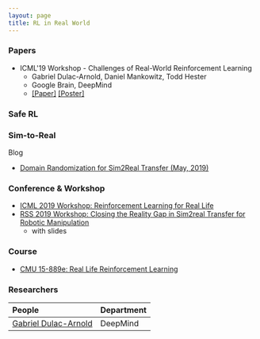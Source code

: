 ```yaml
---
layout: page
title: RL in Real World
---
```


### Papers

- ICML'19 Workshop - Challenges of Real-World Reinforcement Learning 
	- Gabriel Dulac-Arnold, Daniel Mankowitz, Todd Hester
	- Google Brain, DeepMind
	- [[Paper]](https://arxiv.org/pdf/1904.12901.pdf) [[Poster]](/rl/data/icml19-Gabriel_Dulac-Arnold.pdf)

### Safe RL

### Sim-to-Real

Blog
- [Domain Randomization for Sim2Real Transfer (May, 2019)](https://lilianweng.github.io/lil-log/2019/05/05/domain-randomization.html)

### Conference & Workshop

- [ICML 2019 Workshop: Reinforcement Learning for Real Life](https://sites.google.com/view/RL4RealLife)
- [RSS 2019 Workshop: Closing the Reality Gap in Sim2real Transfer for Robotic Manipulation](https://sim2real.github.io/)
	- with slides

### Course

- [CMU 15-889e: Real Life Reinforcement Learning](https://www.cs.cmu.edu/~ebrun/15889e/schedule.html)

### Researchers

| People | Department |
| :------ |:--- |
| [Gabriel Dulac-Arnold](http://contrastiveconvergence.net/~timothylillicrap/index.php) | DeepMind |